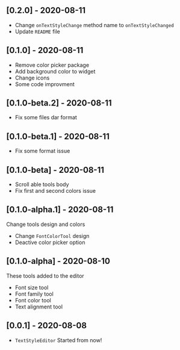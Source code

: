 ## [0.2.0] - 2020-08-11

- Change `onTextStyleChange` method name to `onTextStyleChanged`
- Update `README` file

## [0.1.0] - 2020-08-11

- Remove color picker package
- Add background color to widget
- Change icons
- Some code improvment

## [0.1.0-beta.2] - 2020-08-11

- Fix some files dar format

## [0.1.0-beta.1] - 2020-08-11

- Fix some format issue

## [0.1.0-beta] - 2020-08-11

- Scroll able tools body
- Fix first and second colors issue

## [0.1.0-alpha.1] - 2020-08-11

Change tools design and colors

- Change `FontColorTool` design
- Deactive color picker option

## [0.1.0-alpha] - 2020-08-10

These tools added to the editor

- Font size tool
- Font family tool
- Font color tool
- Text alignment tool

## [0.0.1] - 2020-08-08

- `TextStyleEditor` Started from now!
